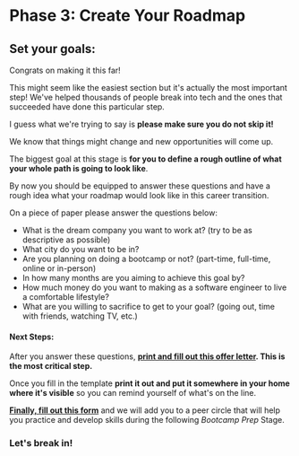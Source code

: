 # Phase 3: Create Your Roadmap

## Set your goals:

Congrats on making it this far!

This might seem like the easiest section but it's actually the most important step! We've helped thousands of people break into tech and the ones that succeeded have done this particular step.

I guess what we're trying to say is **please make sure you do not skip it!**

We know that things might change and new opportunities will come up. 

The biggest goal at this stage is **for you to define a rough outline of what your whole path is going to look like**. 

By now you should be equipped to answer these questions and have a rough idea what your roadmap would look like in this career transition.

On a piece of paper please answer the questions below:

* What is the dream company you want to work at? \(try to be as descriptive as possible\)
* What city do you want to be in?
* Are you planning on doing a bootcamp or not? \(part-time, full-time, online or in-person\)
* In how many months are you aiming to achieve this goal by?
* How much money do you want to making as a software engineer to live a comfortable lifestyle?
* What are you willing to sacrifice to get to your goal? \(going out, time with friends, watching TV, etc.\)

#### Next Steps:

After you answer these questions, [**print and fill out this offer letter**](https://docs.google.com/document/d/12jDschLbdBNZ-iuURcfovWrBDOvmBuPJI9TXwj6vddM/edit?usp=sharing)**. This is the most critical step.**

Once you fill in the template **print it out and put it somewhere in your home where it's visible** so you can remind yourself of what's on the line.

[**Finally, fill out this form**](https://goo.gl/forms/Sh43ICa77xnXsrvI3) and we will add you to a peer circle that will help you practice and develop skills during the following _Bootcamp Prep_ Stage.

### Let's break in!


